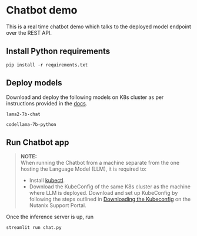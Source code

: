 # Chatbot demo

This is a real time chatbot demo which talks to the deployed model endpoint over the REST API. 

## Install Python requirements

    pip install -r requirements.txt

## Deploy models

Download and deploy the following models on K8s cluster as per instructions provided in the [docs](https://opendocs.nutanix.com/gpt-in-a-box/overview/). 

    lama2-7b-chat
    
    codellama-7b-python

## Run Chatbot app
>**NOTE:**   
> When running the Chatbot from a machine separate from the one hosting the Language Model (LLM), it is required to:
>* Install [kubectl](https://kubernetes.io/docs/tasks/tools/#kubectl).
>* Download the KubeConfig of the same K8s cluster as the machine where LLM is deployed. Download and set up KubeConfig by following the steps outlined in [Downloading the Kubeconfig](https://portal.nutanix.com/page/documents/details?targetId=Nutanix-Kubernetes-Engine-v2_5:top-download-kubeconfig-t.html) on the Nutanix Support Portal.  

Once the inference server is up, run

    streamlit run chat.py
